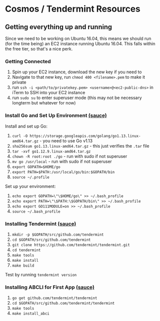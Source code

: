 # Cosmos / Tendermint Resources

## Getting everything up and running

Since we need to be working on Ubuntu 16.04, this means we should run (for the time being) an EC2 instance running Ubuntu 16.04. This falls within the free tier, so that's a nice perk.

### Getting Connected
1. Spin up your EC2 instance, download the new key if you need to
2. Navigate to that new key, run `chmod 400 <filename>.pem` to make it private
3. run `ssh -i <path/to/privatekey.pem> <username>@<ec2-public-dns>` in iTerm to SSH into your EC2 instance
4. run `sudo su` to enter superuser mode (this may not be necessary longterm but whatever for now) 

### Install Go and Set Up Environment [(sauce)](https://www.linode.com/docs/development/go/install-go-on-ubuntu/)

Install and set up Go:
1. `curl -O https://storage.googleapis.com/golang/go1.13.linux-amd64.tar.gz` - you need to use Go v1.13
2. `sha256sum go1.13.linux-amd64.tar.gz` - this just verifies the `.tar` file
3. `tar -xvf go1.12.9.linux-amd64.tar.gz`
4. `chown -R root:root ./go` - run with sudo if not superuser
5. `mv go /usr/local` - run with sudo if not superuser
6. `export GOPATH=$HOME/go`
7. `export PATH=$PATH:/usr/local/go/bin:$GOPATH/bin`
8. `source ~/.profile`

Set up your environment:
1. `echo export GOPATH=\"\$HOME/go\" >> ~/.bash_profile`
2. `echo export PATH=\"\$PATH:\$GOPATH/bin\" >> ~/.bash_profile`
3. `echo export GO111MODULE=on >> ~/.bash_profile`
4. `source ~/.bash_profile`

### Installing Tendermint [(sauce)](https://github.com/tendermint/tendermint/blob/master/docs/introduction/install.md)

1. `mkdir -p $GOPATH/src/github.com/tendermint`
2. `cd $GOPATH/src/github.com/tendermint`
3. `git clone https://github.com/tendermint/tendermint.git`
4. `cd tendermint`
5. `make tools`
6. `make install`
7. `make build`

Test by running `tendermint version` 

### Installing ABCLI for First App [(sauce)](https://github.com/tendermint/tendermint/blob/master/docs/app-dev/getting-started.md)

1. `go get github.com/tendermint/tendermint`
2. `cd $GOPATH/src/github.com/tendermint/tendermint`
3. `make tools`
4. `make install_abci`
